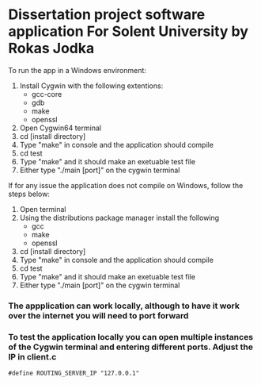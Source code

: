 # Dissertation project software application For Solent University by **Rokas Jodka**

To run the app in a Windows environment:

 1. Install Cygwin with the following extentions:
	- gcc-core
	- gdb
	- make
	- openssl
 2. Open Cygwin64 terminal
 3. cd [install directory]
 4. Type "make" in console and the application should compile
 5. cd test
 6. Type "make" and it should make an exetuable test file
 7. Either type "./main [port]" on the cygwin terminal

If for any issue the application does not compile on Windows, follow the steps below:
1. Open terminal
2. Using the distributions package manager install the following
	- gcc
	- make
	- openssl
3. cd [install directory]
4. Type "make" in console and the application should compile
5. cd test
6. Type "make" and it should make an exetuable test file
7. Either type "./main [port]" on the cygwin terminal

### The appplication can work locally, although to have it work over the internet you will need to port forward

### To test the application locally you can open multiple instances of the Cygwin terminal and entering different ports. Adjust the IP in client.c

```#define ROUTING_SERVER_IP "127.0.0.1"```
